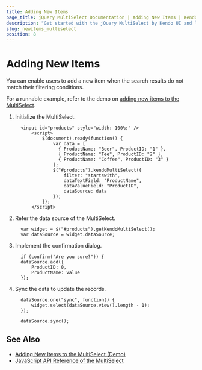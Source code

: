 ```yaml
---
title: Adding New Items
page_title: jQuery MultiSelect Documentation | Adding New Items | Kendo UI
description: "Get started with the jQuery MultiSelect by Kendo UI and learn how to add new items."
slug: newitems_multiselect
position: 8
---
```


# Adding New Items

You can enable users to add a new item when the search results do not match their filtering conditions.

For a runnable example, refer to the demo on [adding new items to the MultiSelect](https://demos.telerik.com/kendo-ui/multiselect/addnewitem).

1. Initialize the MultiSelect.

    ```
      <input id="products" style="width: 100%;" />
          <script>
              $(document).ready(function() {           
                  var data = [
                    { ProductName: "Beer", ProductID: "1" },
                    { ProductName: "Tee", ProductID: "2" },
                    { ProductName: "Coffee", ProductID: "3" }
                  ];                 
                  $("#products").kendoMultiSelect({
                      filter: "startswith",
                      dataTextField: "ProductName",
                      dataValueField: "ProductID",
                      dataSource: data
                  });
              });
          </script>
    ```

1. Refer the data source of the MultiSelect.

    ```
      var widget = $("#products").getKendoMultiSelect();
      var dataSource = widget.dataSource;
    ```

1. Implement the confirmation dialog.

    ```
      if (confirm("Are you sure?")) {
      dataSource.add({
          ProductID: 0,
          ProductName: value
      });
    ```

1. Sync the data to update the records.

    ```
      dataSource.one("sync", function() {
          widget.select(dataSource.view().length - 1);
      });

      dataSource.sync();
    ```

## See Also

* [Adding New Items to the MultiSelect (Demo)](https://demos.telerik.com/kendo-ui/MultiSelect/addnewitem)
* [JavaScript API Reference of the MultiSelect](/api/javascript/ui/multiselect)
